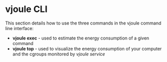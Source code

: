 # vjoule CLI

This section details how to use the three commands in the vjoule command line interface:
- **vjoule exec** - used to estimate the energy consumption of a given command
- **vjoule top** - used to visualize the energy consumption of your computer and the cgroups monitored by *vjoule service*
